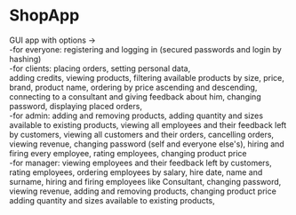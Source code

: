 # ShopApp
GUI app with options ->                           
    -for everyone: registering and logging in (secured passwords and login by hashing)                         
    -for clients: placing orders, setting personal data,                                      
adding credits, viewing products, filtering available products by size, price, brand, product name,
ordering by price ascending and descending, connecting to a consultant and giving feedback about him,
changing password, displaying placed orders,                                                                 
    -for admin: adding and removing products, adding quantity and sizes available to existing products, 
viewing all employees and their feedback left by customers, viewing all customers and their orders,
cancelling orders, viewing revenue, changing password (self and everyone else's), hiring and firing every employee,
rating employees, changing product price                                                          
    -for manager: viewing employees and their feedback left by customers, rating employees,
ordering employees by salary, hire date, name and surname, hiring and firing employees like Consultant,
changing password, viewing revenue, adding and removing products, changing product price
adding quantity and sizes available to existing products,


